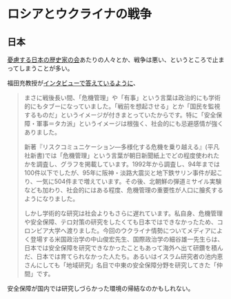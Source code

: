 # ロシアとウクライナの戦争

## 日本

[憂慮する日本の歴史家の会](https://peace-between.jimdosite.com)あたりの人々とか、戦争は悪い、というところで止まってしまうことが多い。

福田充教授が[インタビューで答えているように](https://sakisiru.jp/23875)、

> まさに戦後長い間、「危機管理」や「有事」という言葉は政治的にも学術的にもタブーになっていました。「戦前を想起させる」とか「国民を監視するものだ」というイメージが付きまとっていたからです。特に「安全保障・軍事＝タカ派」というイメージは根強く、社会的にも忌避感情が強くありました。
>
> 新著『リスクコミュニケーション―多様化する危機を乗り越える』(平凡社新書)では「危機管理」という言葉が朝日新聞紙上でどの程度使われたかを調査し、グラフを掲載しています。1992年から調査し、94年までは100件以下でしたが、95年に阪神・淡路大震災と地下鉄サリン事件が起こり、一気に504件まで増えています。その後、北朝鮮の弾道ミサイル実験なども加わり、社会的にはある程度、危機管理の重要性が人口に膾炙するようになりました。
> 
> しかし学術的な研究は社会よりもさらに遅れています。私自身、危機管理や安全保障、テロ対策の研究をしたくても日本ではできなかったため、コロンビア大学へ渡りました。今回のウクライナ情勢についてメディアによく登場する米国政治学の中山俊宏先生、国際政治学の細谷雄一先生らは、日本では安全保障を研究できなかったこともあって海外へ出て研鑽を積んだ、日本では育てられなかった人たち。あるいはイスラム研究者の池内恵さんにしても「地域研究」名目で中東の安全保障分野を研究してきた「仲間」です。

安全保障が国内では研究しづらかった環境の帰結なのかもしれない。
